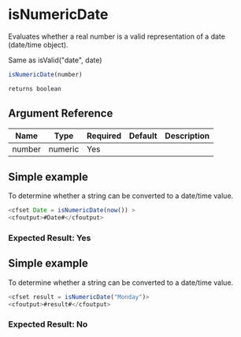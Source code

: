# isNumericDate

Evaluates whether a real number is a valid representation of a
 date (date/time object).

Same as isValid("date", date)

```javascript
isNumericDate(number)
```

```javascript
returns boolean
```

## Argument Reference

| Name | Type | Required | Default | Description |
| --- | --- | --- | --- | --- |
| number | numeric | Yes |  |  |

## Simple example

To determine whether a string can be converted to a date/time value.

```javascript
<cfset Date = isNumericDate(now()) >
<cfoutput>#Date#</cfoutput>
```

### Expected Result: Yes

## Simple example

To determine whether a string can be converted to a date/time value.

```javascript
<cfset result = isNumericDate("Monday")>
<cfoutput>#result#</cfoutput>
```

### Expected Result: No
